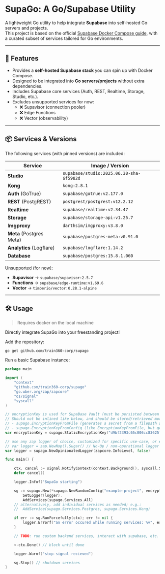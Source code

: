 # SupaGo: A Go/Supabase Utility

A lightweight Go utility to help integrate **Supabase** into self-hosted Go servers and projects.  
This project is based on the
official [Supabase Docker Compose guide](https://github.com/supabase/supabase/blob/b741dcb4d58cfc2f45ea9cfa914446b61eb4c1e9/docker/docker-compose.yml),
with a curated subset of services tailored for Go environments.

---

## 🚀 Features

- Provides a **self-hosted Supabase stack** you can spin up with Docker Compose.
- Designed to be integrated into **Go servers/projects** without extra dependencies.
- Includes Supabase core services (Auth, REST, Realtime, Storage, Studio, etc.).
- Excludes unsupported services for now:
    - ❌ Supavisor (connection pooler)
    - ❌ Edge Functions
    - ❌ Vector (observability)

---

## 📦 Services & Versions

The following services (with pinned versions) are included:

| Service                  | Image / Version                          |
|--------------------------|------------------------------------------|
| **Studio**               | `supabase/studio:2025.06.30-sha-6f5982d` |
| **Kong**                 | `kong:2.8.1`                             |
| **Auth** (GoTrue)        | `supabase/gotrue:v2.177.0`               |
| **REST** (PostgREST)     | `postgrest/postgrest:v12.2.12`           |
| **Realtime**             | `supabase/realtime:v2.34.47`             |
| **Storage**              | `supabase/storage-api:v1.25.7`           |
| **Imgproxy**             | `darthsim/imgproxy:v3.8.0`               |
| **Meta** (Postgres Meta) | `supabase/postgres-meta:v0.91.0`         |
| **Analytics** (Logflare) | `supabase/logflare:1.14.2`               |
| **Database**             | `supabase/postgres:15.8.1.060`           |

Unsupported (for now):

- **Supavisor** → `supabase/supavisor:2.5.7`
- **Functions** → `supabase/edge-runtime:v1.69.6`
- **Vector** → `timberio/vector:0.28.1-alpine`

---

## 🛠️ Usage

> Requires docker on the local machine

Directly integrate SupaGo into your freestanding project!

Add the repository:

```shell
go get github.com/train360-corp/supago
```

Run a basic Supabase instance:

```go
package main

import (
	"context"
	"github.com/train360-corp/supago"
	"go.uber.org/zap/zapcore"
	"os/signal"
	"syscall"
)

// encryptionKey is used for SupaBase Vault (must be persisted between restarts)
// Should not be inlined like below, and should be stored/retrieved more securely; consider:
// - supago.EncryptionKeyFromFile (generates a secret from a filepath and reads therefrom)
// - supago.EncryptionKeyFromConfig (like EncryptionKeyFromFile, but generates the key relative to the database directory)
var encryptionKey = supago.StaticEncryptionKey("d9bf2393c65c006cc83625f85a27cc50882a391b1e0ab4fd4c2535dbe1f8a283")

// use any zap logger of choice, customized for specific use-case, or even disable logging altogether:
// var logger = zap.NewNop().Sugar() // No-Op / non-operational logger
var logger = supago.NewOpinionatedLogger(zapcore.InfoLevel, false)

func main() {

	ctx, cancel := signal.NotifyContext(context.Background(), syscall.SIGINT, syscall.SIGTERM)
	defer cancel()

	logger.Infof("SupaGo starting")

	sg := supago.New(*supago.NewRandomConfig("example-project", encryptionKey)).
		SetLogger(logger).
		AddServices(supago.Services.All)
	// alternatively, add individual services as needed; e.g.:
	//  AddService(supago.Services.Postgres, supago.Services.Kong)

	if err := sg.RunForcefully(ctx); err != nil {
		logger.Errorf("an error occured while running services: %v", err)
	}

	// TODO: run custom backend services, interact with supabase, etc.

	<-ctx.Done() // block until done

	logger.Warnf("stop-signal recieved")

	sg.Stop() // shutdown services
}

```

